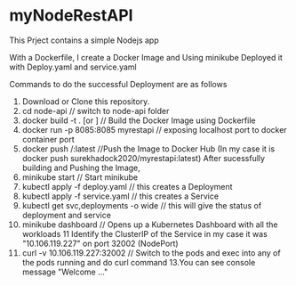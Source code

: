 # myNodeRestAPI

This Prject contains a simple Nodejs app

With a Dockerfile, I create a Docker Image and Using minikube Deployed it with Deploy.yaml and service.yaml

Commands to do the successful Deployment are as follows

1. Download or Clone this repository.
2. cd node-api  // switch to node-api folder
3. docker build -t <Image-Name> . [or <PathforDockerfile>]  // Build the Docker Image using Dockerfile
4. docker run -p 8085:8085 myrestapi // exposing localhost port to docker container port
5. docker push <dockerusername>/<Image-Name>:latest //Push the Image to Docker Hub (In my case it is docker push surekhadock2020/myrestapi:latest) 
After sucessfully building and Pushing the Image,
6. minikube start  // Start minikube  
7. kubectl apply -f deploy.yaml // this creates a Deployment
8. kubectl apply -f service.yaml // this creates a Service
9. kubectl get svc,deployments -o wide  // this will give the status of deployment and service
10. minikube dashboard // Opens up a Kubernetes Dashboard with all the workloads
11 Identify the ClusterIP of the Service in my case it was "10.106.119.227" on port 32002 (NodePort)
12. curl -v 10.106.119.227:32002 // Switch to the pods and exec into any of the pods running and do curl command
13.You can see console message "Welcome ..."
